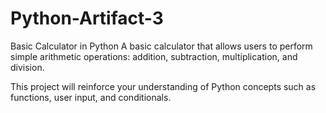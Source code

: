 # Python-Artifact-3
Basic Calculator in Python
A basic calculator that allows users to perform simple arithmetic operations: addition, subtraction, multiplication, and division. 

This project will reinforce your understanding of Python concepts such as functions, user input, and conditionals.

